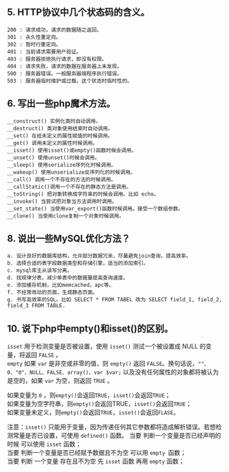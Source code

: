 ## 5. HTTP协议中几个状态码的含义。

```
200 : 请求成功，请求的数据随之返回。
301 : 永久性重定向。
302 : 暂时行重定向。
401 : 当前请求需要用户验证。
403 : 服务器拒绝执行请求，即没有权限。
404 : 请求失败，请求的数据在服务器上未发现。
500 : 服务器错误。一般服务器端程序执行错误。
503 : 服务器临时维护或过载。这个状态时临时性的。
```
## 6. 写出一些php魔术方法。

```
__construct() 实例化类时自动调用。
__destruct() 类对象使用结束时自动调用。
__set() 在给未定义的属性赋值的时候调用。
__get() 调用未定义的属性时候调用。
__isset() 使用isset()或empty()函数时候会调用。
__unset() 使用unset()时候会调用。
__sleep() 使用serialize序列化时候调用。
__wakeup() 使用unserialize反序列化的时候调用。
__call() 调用一个不存在的方法的时候调用。
__callStatic()调用一个不存在的静态方法是调用。
__toString() 把对象转换成字符串的时候会调用。比如 echo。
__invoke() 当尝试把对象当方法调用时调用。
__set_state() 当使用var_export()函数时候调用。接受一个数组参数。
__clone() 当使用clone复制一个对象时候调用。
```


## 8. 说出一些MySQL优化方法？

```
a. 设计良好的数据库结构，允许部分数据冗余，尽量避免join查询，提高效率。
b. 选择合适的表字段数据类型和存储引擎，适当的添加索引。
c. mysql库主从读写分离。
d. 找规律分表，减少单表中的数据量提高查询速度。
e. 添加缓存机制，比如memcached，apc等。
f. 不经常改动的页面，生成静态页面。
g. 书写高效率的SQL。比如 SELECT * FROM TABEL 改为 SELECT field_1, field_2, field_3 FROM TABLE.
```

## 10. 说下php中empty()和isset()的区别。

`isset` 用于检测变量是否被设置，使用 `isset()` 测试一个被设置成 NULL 的变量，将返回 `FALSE` 。  
`empty` 如果 `var` 是非空或非零的值，则 `empty()` 返回 `FALSE`。换句话说，`""、0、"0"、NULL、FALSE、array()、var $var;` 以及没有任何属性的对象都将被认为是空的，如果 `var` 为空，则返回 `TRUE` 。

如果变量为 `0` ，则`empty()`会返回`TRUE`，`isset()`会返回`TRUE`；  
如果变量为空字符串，则`empty()`会返回TRUE，`isset()`会返回`TRUE`；  
如果变量未定义，则`empty()`会返回`TRUE`，`isset()`会返回`FLASE`。
   
注意：`isset()` 只能用于变量，因为传递任何其它参数都将造成解析错误。若想检测常量是否已设置，可使用 `defined()` 函数。
当要 判断一个变量是否已经声明的时候 可以使用 `isset` 函数；  
当要 判断一个变量是否已经赋予数据且不为空 可以用 `empty `函数；  
当要 判断 一个变量 存在且不为空 先 `isset` 函数 再用 `empty` 函数；  

